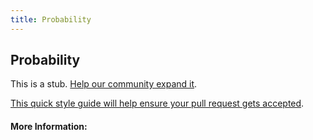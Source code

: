 ```yaml
---
title: Probability
---
```


## Probability

This is a stub. [Help our community expand it](https://github.com/freecodecamp/guides/tree/master/src/pages/articles/math/statistics/probability/index.md).

[This quick style guide will help ensure your pull request gets accepted](https://github.com/freeCodeCamp/guides/blob/master/README.md).

<!-- The article goes here, in GitHub-flavored Markdown. Feel free to add YouTube videos, images, and CodePen/JSBin embeds  -->

#### More Information:
<!-- Please add any articles you think might be helpful to read before writing the article -->


